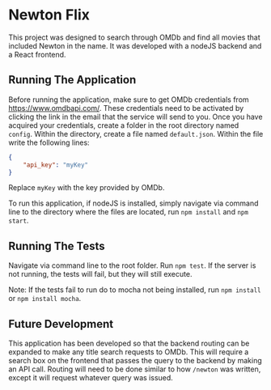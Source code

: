 # Newton Flix
This project was designed to search through OMDb and find all movies that included Newton in the name. It was developed with a nodeJS backend and a React frontend. 
## Running The Application
Before running the application, make sure to get OMDb credentials from https://www.omdbapi.com/. These credentials need to be activated by clicking the link in the email that the service will send to you. 
Once you have acquired your credentials, create a folder in the root directory named `config`. Within the directory, create a file named `default.json`. Within the file write the following lines:
```json
{
    "api_key": "myKey"
}
```
Replace `myKey` with the key provided by OMDb.

To run this application, if nodeJS is installed, simply navigate via command line to the directory where the files are located, run `npm install` and `npm start`.

## Running The Tests
Navigate via command line to the root folder. Run `npm test`. If the server is not running, the tests will fail, but they will still execute.

Note: If the tests fail to run do to mocha not being installed, run `npm install` or `npm install mocha`.
## Future Development
This application has been developed so that the backend routing can be expanded to make any title search requests to OMDb. This will require a search box on the frontend that passes the query to the backend by making an API call. Routing will need to be done similar to how `/newton` was written, except it will request whatever query was issued. 
